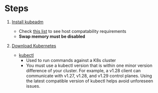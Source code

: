 # Steps

1. [Install kubeadm](https://kubernetes.io/docs/setup/production-environment/tools/kubeadm/install-kubeadm/)

   - Check [this list](https://kubernetes.io/docs/setup/production-environment/tools/kubeadm/install-kubeadm/#before-you-begin) to see host compatability requirements
   - **Swap memory must be disabled**

2. [Download Kubernetes](https://kubernetes.io/docs/setup/)

   - [kubectl](https://kubernetes.io/releases/download/)
     - Used to run commands against a K8s cluster
     - You must use a kubectl version that is within one minor version difference of your cluster. For example, a v1.28 client can communicate with v1.27, v1.28, and v1.29 control planes. Using the latest compatible version of kubectl helps avoid unforeseen issues.
